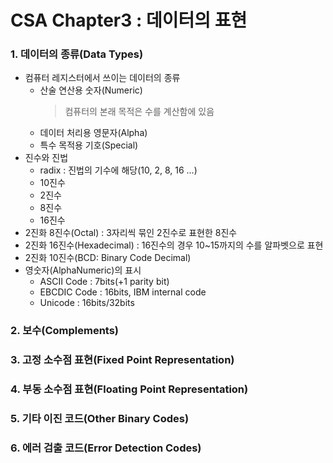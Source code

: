 # CSA Chapter3 : 데이터의 표현

### 1. 데이터의 종류(Data Types)
- 컴퓨터 레지스터에서 쓰이는 데이터의 종류
	- 산술 연산용 숫자(Numeric)
		> 컴퓨터의 본래 목적은 수를 계산함에 있음
	- 데이터 처리용 영문자(Alpha)
	- 특수 목적용 기호(Special)
- 진수와 진법
	- radix : 진법의 기수에 해당(10, 2, 8, 16 ...)
	- 10진수
	- 2진수
	- 8진수
	- 16진수
- 2진화 8진수(Octal) : 3자리씩 묶인 2진수로 표현한 8진수
- 2진화 16진수(Hexadecimal) : 16진수의 경우 10~15까지의 수를 알파벳으로 표현
- 2진화 10진수(BCD: Binary Code Decimal)
- 영숫자(AlphaNumeric)의 표시
	- ASCII Code : 7bits(+1 parity bit)
	- EBCDIC Code : 16bits, IBM internal code
	- Unicode : 16bits/32bits
### 2. 보수(Complements)
### 3. 고정 소수점 표현(Fixed Point Representation)
### 4. 부동 소수점 표현(Floating Point Representation)
### 5. 기타 이진 코드(Other Binary Codes)
### 6. 에러 검출 코드(Error Detection Codes)

